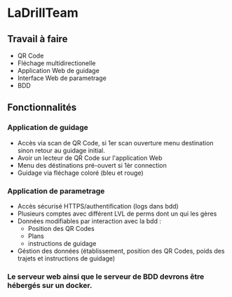 # LaDrillTeam
## Travail à faire
- QR Code
- Fléchage multidirectionelle
- Application Web de guidage 
- Interface Web de parametrage
- BDD
## Fonctionnalités
### Application de guidage 
  - Accès via scan de QR Code, si 1er scan ouverture menu destination sinon retour au guidage initial.
  - Avoir un lecteur de QR Code sur l'application Web
  - Menu des déstinations pré-ouvert si 1èr connection
  - Guidage via fléchage coloré (bleu et rouge)
### Application de parametrage
- Accès sécurisé HTTPS/authentification (logs dans bdd)
- Plusieurs comptes avec différent LVL de perms dont un qui les gères
- Données modifiables par interaction avec la bdd :
  - Position des QR Codes
  - Plans
  - instructions de guidage
- Géstion des données (établissement, position des QR Codes, poids des trajets et instructions de guidage)
### Le serveur web ainsi que le serveur de BDD devrons être hébergés sur un docker.











